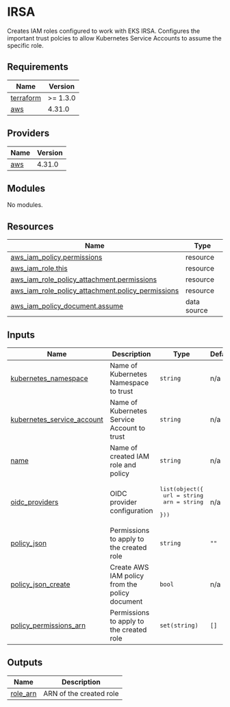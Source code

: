 # IRSA

Creates IAM roles configured to work with EKS IRSA.
Configures the important trust polcies to allow Kubernetes Service Accounts
to assume the specific role.

## Requirements

| Name | Version |
|------|---------|
| <a name="requirement_terraform"></a> [terraform](#requirement\_terraform) | >= 1.3.0 |
| <a name="requirement_aws"></a> [aws](#requirement\_aws) | 4.31.0 |

## Providers

| Name | Version |
|------|---------|
| <a name="provider_aws"></a> [aws](#provider\_aws) | 4.31.0 |

## Modules

No modules.

## Resources

| Name | Type |
|------|------|
| [aws_iam_policy.permissions](https://registry.terraform.io/providers/hashicorp/aws/4.31.0/docs/resources/iam_policy) | resource |
| [aws_iam_role.this](https://registry.terraform.io/providers/hashicorp/aws/4.31.0/docs/resources/iam_role) | resource |
| [aws_iam_role_policy_attachment.permissions](https://registry.terraform.io/providers/hashicorp/aws/4.31.0/docs/resources/iam_role_policy_attachment) | resource |
| [aws_iam_role_policy_attachment.policy_permissions](https://registry.terraform.io/providers/hashicorp/aws/4.31.0/docs/resources/iam_role_policy_attachment) | resource |
| [aws_iam_policy_document.assume](https://registry.terraform.io/providers/hashicorp/aws/4.31.0/docs/data-sources/iam_policy_document) | data source |

## Inputs

| Name | Description | Type | Default | Required |
|------|-------------|------|---------|:--------:|
| <a name="input_kubernetes_namespace"></a> [kubernetes\_namespace](#input\_kubernetes\_namespace) | Name of Kubernetes Namespace to trust | `string` | n/a | yes |
| <a name="input_kubernetes_service_account"></a> [kubernetes\_service\_account](#input\_kubernetes\_service\_account) | Name of Kubernetes Service Account to trust | `string` | n/a | yes |
| <a name="input_name"></a> [name](#input\_name) | Name of created IAM role and policy | `string` | n/a | yes |
| <a name="input_oidc_providers"></a> [oidc\_providers](#input\_oidc\_providers) | OIDC provider configuration | <pre>list(object({<br>    url = string<br>    arn = string<br>  }))</pre> | n/a | yes |
| <a name="input_policy_json"></a> [policy\_json](#input\_policy\_json) | Permissions to apply to the created role | `string` | `""` | no |
| <a name="input_policy_json_create"></a> [policy\_json\_create](#input\_policy\_json\_create) | Create AWS IAM policy from the policy document | `bool` | n/a | yes |
| <a name="input_policy_permissions_arn"></a> [policy\_permissions\_arn](#input\_policy\_permissions\_arn) | Permissions to apply to the created role | `set(string)` | `[]` | no |

## Outputs

| Name | Description |
|------|-------------|
| <a name="output_role_arn"></a> [role\_arn](#output\_role\_arn) | ARN of the created role |
